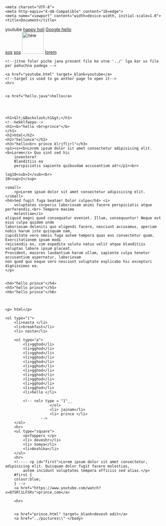 <!DOCTYPE html>
<html lang="en">

<head>
    <title>prince</title>




    <meta charset="UTF-8">
    <meta http-equiv="X-UA-Compatible" content="IE=edge">
    <meta name="viewport" content="width=device-width, initial-scale=1.0">
    <title>Document</title>
</head>

<body>
    <a htrf="youtube.html">youtube</a>
    <a href="https://www.youtube.com/watch?v=bIyG645lb0U">happy holi</a>
    <a href="https://www.google.com">Google </a>
    <a href="C:\Users\princ\Desktop\Programming\hello.html">hello</a>
    <br>
    <a href="../soscsit/everything.png">sos</a>
    <a href="../soscsit/everything1.png">sos</a>
    <img src="C:\Users\princ\Desktop\soscsit" width="70" alt="new">
    <a href="everything1.png">lorem</a>

    <!--jitne foler piche jana present file ke utne '../' lga kar us file per pahuchna padega -->

    <a href="youtube.html" target=_blank>youtube</a>
    <!--target is used to go anthor page to open it-->
    <hr>


    <a href="hello.java">hello</a>




    <h1>&lt;&Backslash;h1&gt;</h1>
    <!--hekklfwepo-->
    <h1><b>"hello <br>prince"</b>
    </h1>
    <h2>html</h2>
    <h2>"hellonce"</h2>
    <h3>"hello<br> prince klrjfljrl"</h3>
    <p1><s><b>Lorem ipsum dolor sit amet consectetur adipisicing elit.<b>Lorem</s> Quo sint sed hic
        inventore?
        Blanditiis ea
        perspiciatis sapiente quibusdam accusantium ad!</p1><br>

    log10<sub>2</sub><br>
    10<sup>2</sup>

    <small>
        <p>Lorem ipsum dolor sit amet consectetur adipisicing elit.
    </small>
    <h4>Sed fugit fuga beatae! Dolor culpa</h4> <i>
        voluptates corporis laboriosam animi facere perspiciatis atque perferendis.<br> Tempore maxime
        molestiae</i>
    aliquid magni quod consequatur eveniet. Illum, consequuntur! Neque est eius culpa quidem unde
    laboriosam deleniti quo eligendi facere, nesciunt accusamus, aperiam nobis harum iste quisquam nam,
    cupiditate vero omnis fuga autem tempora quas eos consectetur quam. Exercitationem ipsam modi
    reiciendis ex, cum expedita soluta natus velit atque blanditiis voluptas labore ipsum placeat.
    Provident, maiores laudantium harum ullam, sapiente culpa tenetur accusantium aspernatur, laboriosam
    non quod quo eaque vero nesciunt voluptate explicabo hic excepturi dignissimos ea.
    </p>


    <h4>"hello prince"</h4>
    <h5>"hello prince"</h5>
    <h6>"hello prince"</h6>



    <p> html</p>

    <ol type="i">
        <li>nasta </li>
        <li>breakfast</li>
        <li> nasta</li>

        <ol type="a">
            <li>gghod</li>
            <li>gghod</li>
            <li>gghod</li>
            <li>gghod</li>
            <li>gghod</li>
            <li>gghod</li>
            <li>gghod</li>
            <li>gghod</li>
            <li>gghod</li>
            <li>gghod</li>
            <li>gghod</li>
            <li>hello </li>

            <!-- <ol> type = "1"__
                        </ol>
                        <li> jainam</li>
                        <li> prince </li> 
                    -->
        </ol>
        <hr>
        <ul type="square">
            <p>Toppers </p>
            <li> deveshr</li>
            <li> Somya</li>
            <li>Anshika</li>
        </ul>
        <hr>
        <!---- <p id="first">Lorem ipsum dolor sit amet consectetur, adipisicing elit. Quisquam dolor fugit facere molestias,
            autem incidunt voluptates tempora officiis sed alias.</p>
        #first {
        colour:blue;
        } -->
        <a href="https://www.youtube.com/watch?v=87SRl1LFSRs">prince.com</a>

        <hr>


        <a href="prince.html" target=_blank>devesh edit</a>
        <a href="../pictures\\" </body>
